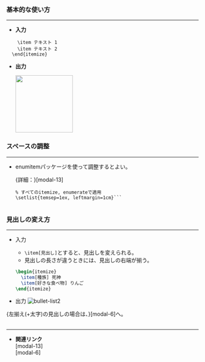 <!-- 5 -->
<!--記号付き箇条書き(item環境)-->
### 基本的な使い方

---

- **入力**
    
```latex\begin{itemize}
    \item テキスト 1 
    \item テキスト 2 
  \end{itemize}
```

- **出力**
    
    <img src="./CheatSheet/bullet-list/1.png" width="150">
    

### スペースの調整

---

- enumitemパッケージを使って調整するとよい。

  <div class="related-link-wrapper">
    {詳細：}[modal-13]<!--番号付き箇条書き(enumitem環境)-->
  </div>


  ```latex\usepackage{enumitem} % enumerateパッケージの拡張版。
  % すべてのitemize, enumerateで適用
  \setlist{temsep=1ex, leftmargin=1cm}```


### 見出しの変え方

---
- 入力
  - `\item[見出し]`とすると、見出しを変えられる。
  - 見出しの長さが違うときには、見出しの右端が揃う。
    

  ```latex
  \begin{itemize}
    \item[種族] 死神
    \item[好きな食べ物] りんご
  \end{itemize}
  ```
  
- 出力
  ![bullet-list2](./CheatSheet/bullet-list/2.png)
      
<aside class="pinned">
<div>
    {左揃え(+太字)の見出しの場合は、}[modal-6]へ。<!--見出し付き箇条書き(description環境)-->
</div>
</aside>
<br>

---

- **関連リンク**
  <div class="related-link-wrapper">
    [modal-13]<!--番号付き箇条書き(enumitem環境)--><br>
    [modal-6]<!--見出し付き箇条書き(description環境)-->
  </div>
